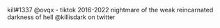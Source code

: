 kill#1337
@ovqx - tiktok
2016-2022
nightmare of the weak
reincarnated darkness of hell
@killisdark on twitter
